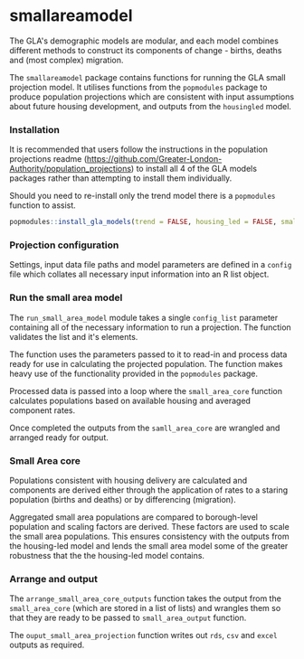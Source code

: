 # smallareamodel

The GLA's demographic models are modular, and each model combines different methods to construct its components of change - births, deaths and (most complex) migration.

The `smallareamodel` package contains functions for running the GLA small projection model. It utilises functions from the `popmodules` package to produce population projections which are consistent with input assumptions about future housing development, and outputs from the `housingled` model.


### Installation

It is recommended that users follow the instructions in the population projections readme (https://github.com/Greater-London-Authority/population_projections) to install all 4 of the GLA models packages rather than attempting to install them individually.

Should you need to re-install only the trend model there is a `popmodules` function to assist.
``` r
popmodules::install_gla_models(trend = FALSE, housing_led = FALSE, small_area = TRUE)
```

### Projection configuration
Settings, input data file paths and model parameters are defined in a `config` file which collates all necessary input information into an R list object.

### Run the small area model
The `run_small_area_model` module takes a single `config_list` parameter containing all of the necessary information to run a projection. The function validates the list and it's elements.

The function uses the parameters passed to it to read-in and process data ready for use in calculating the projected population. The function makes heavy use of the functionality provided in the `popmodules` package.

Processed data is passed into a loop where the `small_area_core` function calculates populations based on available housing and averaged component rates.

Once completed the outputs from the `samll_area_core` are wrangled and arranged ready for output.


### Small Area core
Populations consistent with housing delivery are calculated and components are derived either through the application of rates to a staring population (births and deaths) or by differencing (migration).

Aggregated small area populations are compared to borough-level population and scaling factors are derived. These factors are used to scale the small area populations. This ensures consistency with the outputs from the housing-led model and lends the small area model some of the greater robustness that the the housing-led model contains.

### Arrange and output
The `arrange_small_area_core_outputs` function takes the output from the `small_area_core` (which are stored in a list of lists) and wrangles them so that they are ready to be passed to `small_area_output` function.

The `ouput_small_area_projection` function writes out `rds`, `csv` and `excel` outputs as required.
